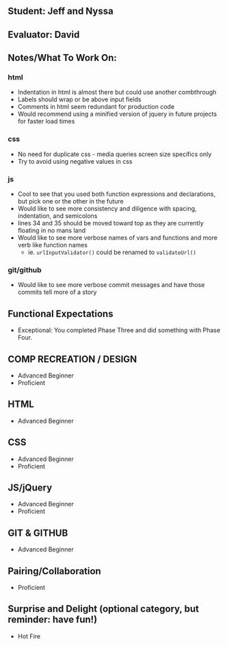 ## Student: Jeff and Nyssa
## Evaluator: David
## Notes/What To Work On:

### html
* Indentation in html is almost there but could use another combthrough
* Labels should wrap or be above input fields
* Comments in html seem redundant for production code
* Would recommend using a minified version of jquery in future projects for faster load times

### css
* No need for duplicate css - media queries screen size specifics only
* Try to avoid using negative values in css

### js
* Cool to see that you used both function expressions and declarations, but pick
  one or the other in the future
* Would like to see more consistency and diligence with spacing, indentation,
  and semicolons
* lines 34 and 35 should be moved toward top as they are currently floating in
  no mans land
* Would like to see more verbose names of vars and functions and more verb like
  function names
  * ie. `urlInputValidator()` could be renamed to `validateUrl()`

### git/github
* Would like to see more verbose commit messages and have those commits tell
  more of a story

## Functional Expectations

* Exceptional: You completed Phase Three and did something with Phase Four.

## COMP RECREATION / DESIGN

* Advanced Beginner  
* Proficient  

## HTML

* Advanced Beginner  

## CSS

* Advanced Beginner  
* Proficient  

## JS/jQuery

* Advanced Beginner  
* Proficient  

## GIT & GITHUB

* Advanced Beginner  

## Pairing/Collaboration

* Proficient  

## Surprise and Delight (optional category, but reminder: have fun!)

* Hot Fire  
